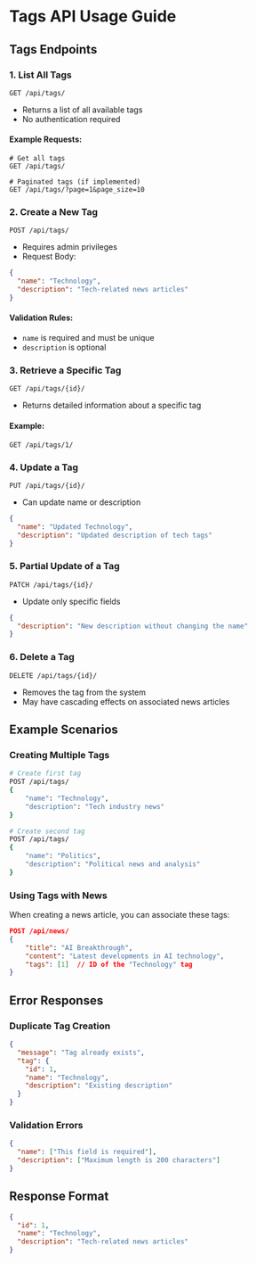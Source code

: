 # Tags API Usage Guide

## Tags Endpoints

### 1. List All Tags

```
GET /api/tags/
```

- Returns a list of all available tags
- No authentication required

#### Example Requests:

```
# Get all tags
GET /api/tags/

# Paginated tags (if implemented)
GET /api/tags/?page=1&page_size=10
```

### 2. Create a New Tag

```
POST /api/tags/
```

- Requires admin privileges
- Request Body:

```json
{
  "name": "Technology",
  "description": "Tech-related news articles"
}
```

#### Validation Rules:

- `name` is required and must be unique
- `description` is optional

### 3. Retrieve a Specific Tag

```
GET /api/tags/{id}/
```

- Returns detailed information about a specific tag

#### Example:

```
GET /api/tags/1/
```

### 4. Update a Tag

```
PUT /api/tags/{id}/
```

- Can update name or description

```json
{
  "name": "Updated Technology",
  "description": "Updated description of tech tags"
}
```

### 5. Partial Update of a Tag

```
PATCH /api/tags/{id}/
```

- Update only specific fields

```json
{
  "description": "New description without changing the name"
}
```

### 6. Delete a Tag

```
DELETE /api/tags/{id}/
```

- Removes the tag from the system
- May have cascading effects on associated news articles

## Example Scenarios

### Creating Multiple Tags

```bash
# Create first tag
POST /api/tags/
{
    "name": "Technology",
    "description": "Tech industry news"
}

# Create second tag
POST /api/tags/
{
    "name": "Politics",
    "description": "Political news and analysis"
}
```

### Using Tags with News

When creating a news article, you can associate these tags:

```json
POST /api/news/
{
    "title": "AI Breakthrough",
    "content": "Latest developments in AI technology",
    "tags": [1]  // ID of the "Technology" tag
}
```

## Error Responses

### Duplicate Tag Creation

```json
{
  "message": "Tag already exists",
  "tag": {
    "id": 1,
    "name": "Technology",
    "description": "Existing description"
  }
}
```

### Validation Errors

```json
{
  "name": ["This field is required"],
  "description": ["Maximum length is 200 characters"]
}
```

## Response Format

```json
{
  "id": 1,
  "name": "Technology",
  "description": "Tech-related news articles"
}
```
